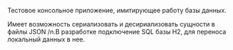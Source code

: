 Тестовое консольное приложение, имитирующее работу базы данных. 

Имеет возможность сериализовать и десириализовать сущности в файлы JSON
/n.В разработке подключение SQL базы H2, для переноса локальный данных в нее.
